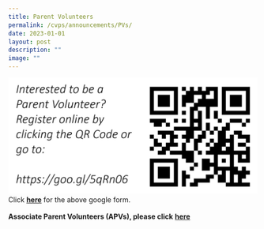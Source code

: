 ```yaml
---
title: Parent Volunteers
permalink: /cvps/announcements/PVs/
date: 2023-01-01
layout: post
description: ""
image: ""
---
```

![](/images/pvqr.jpeg)
Click [**here**](https://docs.google.com/forms/d/e/1FAIpQLSetdFFNxyCwmdiyYhfcOVjL3mdon0ZGyDBb7IbnEJcZ_R3pzQ/viewform?c=0&w=1) for the above google form.
<br><br>
**Associate Parent Volunteers (APVs), please click** [**here**](https://staging.d2mqouuee1j5o.amplifyapp.com/parents-network/apvs/)